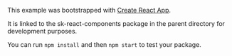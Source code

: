 This example was bootstrapped with [Create React App](https://github.com/facebook/create-react-app).

It is linked to the sk-react-components package in the parent directory for development purposes.

You can run `npm install` and then `npm start` to test your package.
